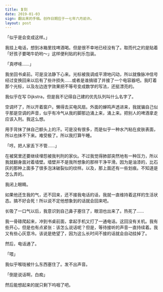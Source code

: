 ```yaml
---
title: 复刻
date: 2019-01-03
sign: 翻出来的手稿。创作日期应于一七年六月前许。
layout: post
---
```


「似乎是会变成这样。」

我挂上电话，想到冰箱里找啤酒喝。但是很不幸地已经没有了。取而代之的是贴着「好孩子要喝牛奶哟～」这样便利贴的利乐包装。

「真啰嗦……」

我坐回书桌前。可是没法静下心来。光标被我调成平滑地闪动，所以就像脉冲信号经过变换回来以后有了些许损失……或者是谁搞错了并接了一个电容器吧。我盯着那个光标，以及左边连字效果把不等号变成数学的写法，还挺漂亮的。

我似乎在写 Dijkstra，但是我不记得自己建的优先队列叫什么名字了。

空调坏了，所以开着窗户。懒得去买电风扇。外面的蝉鸣声透进来，我就骗自己似乎那是空调的声音，似乎有冷气从我的脚那边涌上来，涌上来。把别人的啤酒拿走应该入刑。我这么想。

用手背抹了抹自己额头上的汗。可是没有很多，而是似乎一种水汽粘在皮肤表面，所以也抹不下来。难受极了。所以我打算午睡。

「哼。把人家丢下不管……」

在被窝里还要继续埋怨被我判刑的家伙。不过我觉得肺部突然地有一种压力，所以我就翻身面对着墙壁。墙壁并不是我所想象的那样干净平滑。因为是油漆的，比石灰的那种上面多了很多泡沫破裂似的纹样。以及，那上面还有一些划痕。不知道是怎么弄的。

我闭上眼睛。

如果他还生我的气，还不回来，还不接我电话的话，我就一直维持着这样的生活状态。搞不好会死！所以说不定他想象到的话就会回来吧。

长吸了一口气以后，我意识到自己鼻子塞住了，眼泪也出来了。热死了……

我一骨碌爬起来，冲到书桌前面，拿起手机又打了一通电话。这回没有关机。我有些开心，但是也有点紧张：该怎么说话呢？但是，等待接听的声音一直持续着。我又有些心灰意冷。该说是绝望了，因为这么长时间不接的话就会自动挂掉了。

然后，电话通了。

「喂」

我似乎喉咙被什么东西塞住了。发不出声音。

「倒是说话啊，白痴」

然后能想起来的就只剩下呜咽了吧。
